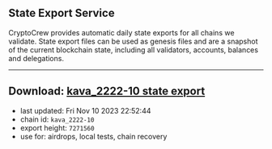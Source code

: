 ## State Export Service
CryptoCrew provides automatic daily state exports for all chains we validate. State export files can be used as genesis files and are a snapshot of the current blockchain state, including all validators, accounts, balances and delegations.

---
**Download: [kava_2222-10 state export](https://dl.ccvalidators.com/SERVICE/kava/kava_2222-10_export_7271560.json)**
---

- last updated: Fri Nov 10 2023 22:52:44
- chain id: `kava_2222-10`
- export height: `7271560`
- use for: airdrops, local tests, chain recovery
